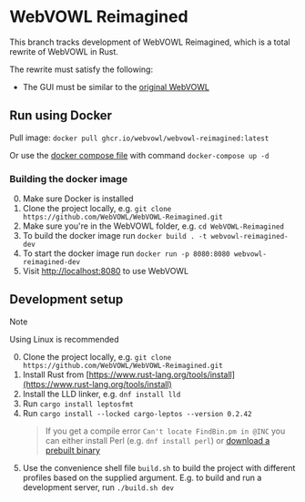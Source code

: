 # WebVOWL Reimagined

This branch tracks development of WebVOWL Reimagined, which is a total rewrite of WebVOWL in Rust.

The rewrite must satisfy the following:

-   The GUI must be similar to the [original WebVOWL](https://github.com/VisualDataWeb/WebVOWL)

## Run using Docker

Pull image: `docker pull ghcr.io/webvowl/webvowl-reimagined:latest`

Or use the [docker compose file](/docker-compose.yml) with command `docker-compose up -d`

### Building the docker image

0. Make sure Docker is installed
1. Clone the project locally, e.g. `git clone https://github.com/WebVOWL/WebVOWL-Reimagined.git`
2. Make sure you're in the WebVOWL folder, e.g. `cd WebVOWL-Reimagined`
3. To build the docker image run `docker build . -t webvowl-reimagined-dev`
4. To start the docker image run `docker run -p 8080:8080 webvowl-reimagined-dev`
5. Visit [http://localhost:8080](http://localhost:8080) to use WebVOWL

## Development setup

> [!NOTE]
> Using Linux is recommended

0. Clone the project locally, e.g. `git clone https://github.com/WebVOWL/WebVOWL-Reimagined.git`
1. Install Rust from [https://www.rust-lang.org/tools/install](https://www.rust-lang.org/tools/install)
2. Install the LLD linker, e.g. `dnf install lld`
3. Run `cargo install leptosfmt`
4. Run `cargo install --locked cargo-leptos --version 0.2.42`
    > If you get a compile error `Can't locate FindBin.pm in @INC` you can either install Perl (e.g. `dnf install perl`) or [download a prebuilt binary](https://github.com/leptos-rs/cargo-leptos/releases/latest)
5. Use the convenience shell file `build.sh` to build the project with different profiles based on the supplied argument. E.g. to build and run a development server, run `./build.sh dev`
